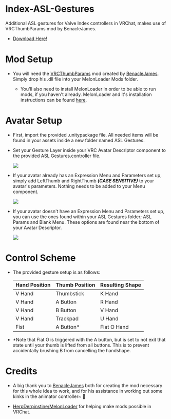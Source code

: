 # Index-ASL-Gestures
Additional ASL gestures for Valve Index controllers in VRChat, makes use of VRCThumbParams mod by BenacleJames.

 - [Download Here!](https://github.com/shrine-priestess/Index-ASL-Gestures/releases/download/1.0/ASL.Gestures.unitypackage)

# Mod Setup
 - You will need the [VRCThumbParams](https://github.com/benaclejames/VRCThumbParams) mod created by [BenacleJames](https://github.com/benaclejames). Simply drop his .dll file into your MelonLoader Mods folder.

   - You'll also need to install MelonLoader in order to be able to run mods, if you haven't already. MelonLoader and it's installation instructions can be found [here](https://github.com/HerpDerpinstine/MelonLoader).

# Avatar Setup
 - First, import the provided .unitypackage file. All needed items will be found in your assets inside a new folder named ASL Gestures.
 
 - Set your Gesture Layer inside your VRC Avatar Descriptor component to the provided ASL Gestures.controller file.
 
   ![](https://i.imgur.com/T735Zxj.png)

 - If your avatar already has an Expression Menu and Parameters set up, simply add LeftThumb and RightThumb ***(CASE SENSITIVE)*** to your avatar's parameters. Nothing needs to be added to your Menu component.
 
   ![](https://i.imgur.com/ZBCk191.png)

 - If your avatar doesn't have an Expression Menu and Parameters set up, you can use the ones found within your ASL Gestures folder; ASL Params and Blank Menu. These options are found near the bottom of your Avatar Descriptor.
 
   ![](https://i.imgur.com/aOI2UuW.png)


# Control Scheme
 - The provided gesture setup is as follows:

   | Hand Position | Thumb Position | Resulting Shape
   | ------------- | -------------- | --------------- |
   | V Hand        | Thumbstick     | K Hand          |
   | V Hand        | A Button       | R Hand          |
   | V Hand        | B Button       | V Hand          |
   | V Hand        | Trackpad       | U Hand          |
   | Fist          | A Button*      | Flat O Hand     |

 - *Note that Flat O is triggered with the A button, but is set to not exit that state until your thumb is lifted from all buttons. This is to prevent accidentally brushing B from cancelling the handshape.

# Credits
 - A big thank you to [BenacleJames](https://github.com/benaclejames) both for creating the mod necessary for this whole idea to work, and for his assistance in working out some kinks in the animator controller~ 💜

 - [HerpDerpinstine/MelonLoader](https://github.com/HerpDerpinstine/MelonLoader) for helping make mods possible in VRChat.
